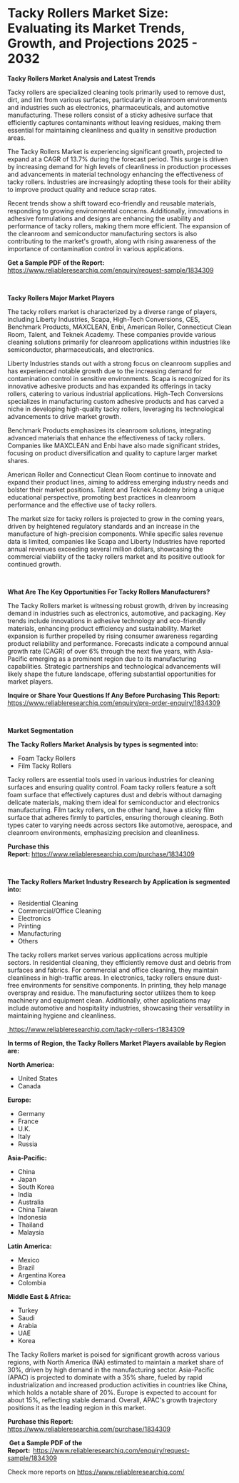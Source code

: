 <p><h1>Tacky Rollers Market Size: Evaluating its Market Trends, Growth, and Projections 2025 - 2032</h1></p><p><strong>Tacky Rollers Market Analysis and Latest Trends</strong></p>
<p><p>Tacky rollers are specialized cleaning tools primarily used to remove dust, dirt, and lint from various surfaces, particularly in cleanroom environments and industries such as electronics, pharmaceuticals, and automotive manufacturing. These rollers consist of a sticky adhesive surface that efficiently captures contaminants without leaving residues, making them essential for maintaining cleanliness and quality in sensitive production areas.</p><p>The Tacky Rollers Market is experiencing significant growth, projected to expand at a CAGR of 13.7% during the forecast period. This surge is driven by increasing demand for high levels of cleanliness in production processes and advancements in material technology enhancing the effectiveness of tacky rollers. Industries are increasingly adopting these tools for their ability to improve product quality and reduce scrap rates. </p><p>Recent trends show a shift toward eco-friendly and reusable materials, responding to growing environmental concerns. Additionally, innovations in adhesive formulations and designs are enhancing the usability and performance of tacky rollers, making them more efficient. The expansion of the cleanroom and semiconductor manufacturing sectors is also contributing to the market's growth, along with rising awareness of the importance of contamination control in various applications.</p></p>
<p><strong>Get a Sample PDF of the Report:&nbsp;</strong> <a href="https://www.reliableresearchiq.com/enquiry/request-sample/1834309?utm_campaign=2298&utm_medium=2&utm_source=Github&utm_content=ia&utm_term=08022025&utm_id=tacky-rollers">https://www.reliableresearchiq.com/enquiry/request-sample/1834309</a></p>
<p>&nbsp;</p>
<p><strong>Tacky Rollers Major Market Players</strong></p>
<p><p>The tacky rollers market is characterized by a diverse range of players, including Liberty Industries, Scapa, High-Tech Conversions, CES, Benchmark Products, MAXCLEAN, Enbi, American Roller, Connecticut Clean Room, Talent, and Teknek Academy. These companies provide various cleaning solutions primarily for cleanroom applications within industries like semiconductor, pharmaceuticals, and electronics.</p><p>Liberty Industries stands out with a strong focus on cleanroom supplies and has experienced notable growth due to the increasing demand for contamination control in sensitive environments. Scapa is recognized for its innovative adhesive products and has expanded its offerings in tacky rollers, catering to various industrial applications. High-Tech Conversions specializes in manufacturing custom adhesive products and has carved a niche in developing high-quality tacky rollers, leveraging its technological advancements to drive market growth.</p><p>Benchmark Products emphasizes its cleanroom solutions, integrating advanced materials that enhance the effectiveness of tacky rollers. Companies like MAXCLEAN and Enbi have also made significant strides, focusing on product diversification and quality to capture larger market shares. </p><p>American Roller and Connecticut Clean Room continue to innovate and expand their product lines, aiming to address emerging industry needs and bolster their market positions. Talent and Teknek Academy bring a unique educational perspective, promoting best practices in cleanroom performance and the effective use of tacky rollers.</p><p>The market size for tacky rollers is projected to grow in the coming years, driven by heightened regulatory standards and an increase in the manufacture of high-precision components. While specific sales revenue data is limited, companies like Scapa and Liberty Industries have reported annual revenues exceeding several million dollars, showcasing the commercial viability of the tacky rollers market and its positive outlook for continued growth.</p></p>
<p>&nbsp;</p>
<p><strong>What Are The Key Opportunities For Tacky Rollers Manufacturers?</strong></p>
<p><p>The Tacky Rollers market is witnessing robust growth, driven by increasing demand in industries such as electronics, automotive, and packaging. Key trends include innovations in adhesive technology and eco-friendly materials, enhancing product efficiency and sustainability. Market expansion is further propelled by rising consumer awareness regarding product reliability and performance. Forecasts indicate a compound annual growth rate (CAGR) of over 6% through the next five years, with Asia-Pacific emerging as a prominent region due to its manufacturing capabilities. Strategic partnerships and technological advancements will likely shape the future landscape, offering substantial opportunities for market players.</p></p>
<p><strong>Inquire or Share Your Questions If Any Before Purchasing This Report:</strong> <a href="https://www.reliableresearchiq.com/enquiry/pre-order-enquiry/1834309?utm_campaign=2298&utm_medium=2&utm_source=Github&utm_content=ia&utm_term=08022025&utm_id=tacky-rollers">https://www.reliableresearchiq.com/enquiry/pre-order-enquiry/1834309</a></p>
<p>&nbsp;</p>
<p><strong>Market Segmentation</strong></p>
<p><strong>The Tacky Rollers Market Analysis by types is segmented into:</strong></p>
<p><ul><li>Foam Tacky Rollers</li><li>Film Tacky Rollers</li></ul></p>
<p><p>Tacky rollers are essential tools used in various industries for cleaning surfaces and ensuring quality control. Foam tacky rollers feature a soft foam surface that effectively captures dust and debris without damaging delicate materials, making them ideal for semiconductor and electronics manufacturing. Film tacky rollers, on the other hand, have a sticky film surface that adheres firmly to particles, ensuring thorough cleaning. Both types cater to varying needs across sectors like automotive, aerospace, and cleanroom environments, emphasizing precision and cleanliness.</p></p>
<p><strong>Purchase this Report:&nbsp;</strong><a href="https://www.reliableresearchiq.com/purchase/1834309?utm_campaign=2298&utm_medium=2&utm_source=Github&utm_content=ia&utm_term=08022025&utm_id=tacky-rollers">https://www.reliableresearchiq.com/purchase/1834309</a></p>
<p>&nbsp;</p>
<p><strong>The Tacky Rollers Market Industry Research by Application is segmented into:</strong></p>
<p><ul><li>Residential Cleaning</li><li>Commercial/Office Cleaning</li><li>Electronics</li><li>Printing</li><li>Manufacturing</li><li>Others</li></ul></p>
<p><p>The tacky rollers market serves various applications across multiple sectors. In residential cleaning, they efficiently remove dust and debris from surfaces and fabrics. For commercial and office cleaning, they maintain cleanliness in high-traffic areas. In electronics, tacky rollers ensure dust-free environments for sensitive components. In printing, they help manage overspray and residue. The manufacturing sector utilizes them to keep machinery and equipment clean. Additionally, other applications may include automotive and hospitality industries, showcasing their versatility in maintaining hygiene and cleanliness.</p></p>
<p><a href="https://www.reliableresearchiq.com/tacky-rollers-r1834309?utm_campaign=2298&utm_medium=2&utm_source=Github&utm_content=ia&utm_term=08022025&utm_id=tacky-rollers">&nbsp;https://www.reliableresearchiq.com/tacky-rollers-r1834309</a></p>
<p><strong>In terms of Region, the Tacky Rollers Market Players available by Region are:</strong></p>
<p>
    <p> <strong> North America: </strong>
        <ul>
            <li>United States</li>
            <li>Canada</li>
        </ul>
        </p> 
    <p> <strong> Europe: </strong>
        <ul>
            <li>Germany</li>
            <li>France</li>
            <li>U.K.</li>
            <li>Italy</li>
            <li>Russia</li>
        </ul>
        </p> 
    <p> <strong> Asia-Pacific: </strong>
        <ul>
            <li>China</li>
            <li>Japan</li>
            <li>South Korea</li>
            <li>India</li>
            <li>Australia</li>
            <li>China Taiwan</li>
            <li>Indonesia</li>
            <li>Thailand</li>
            <li>Malaysia</li>
        </ul>
        </p> 
    <p> <strong> Latin America: </strong>
        <ul>
            <li>Mexico</li>
            <li>Brazil</li>
            <li>Argentina Korea</li>
            <li>Colombia</li>
        </ul>
        </p> 
    <p> <strong> Middle East & Africa: </strong>
        <ul>
            <li>Turkey</li>
            <li>Saudi</li>
            <li>Arabia</li>
            <li>UAE</li>
            <li>Korea</li>
        </ul>
    </p>
    </p>
<p><p>The Tacky Rollers market is poised for significant growth across various regions, with North America (NA) estimated to maintain a market share of 30%, driven by high demand in the manufacturing sector. Asia-Pacific (APAC) is projected to dominate with a 35% share, fueled by rapid industrialization and increased production activities in countries like China, which holds a notable share of 20%. Europe is expected to account for about 15%, reflecting stable demand. Overall, APAC's growth trajectory positions it as the leading region in this market.</p></p>
<p><strong>Purchase this Report: </strong><a href="https://www.reliableresearchiq.com/purchase/1834309?utm_campaign=2298&utm_medium=2&utm_source=Github&utm_content=ia&utm_term=08022025&utm_id=tacky-rollers">https://www.reliableresearchiq.com/purchase/1834309</a></p>
<p>&nbsp;<strong>Get a Sample PDF of the Report:&nbsp;&nbsp;</strong><a href="https://www.reliableresearchiq.com/enquiry/request-sample/1834309?utm_campaign=2298&utm_medium=2&utm_source=Github&utm_content=ia&utm_term=08022025&utm_id=tacky-rollers">https://www.reliableresearchiq.com/enquiry/request-sample/1834309</a></p>
<p><strong></strong></p>
<p>Check more reports on <a href="https://www.reliableresearchiq.com/?utm_campaign=2298&utm_medium=2&utm_source=Github&utm_content=ia&utm_term=08022025&utm_id=tacky-rollers">https://www.reliableresearchiq.com/</a></p>